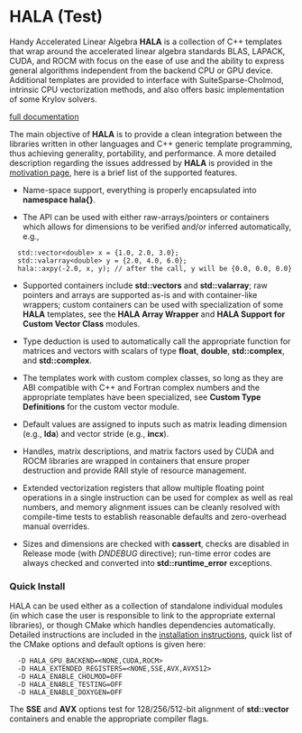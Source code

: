 # HALA (Test)

Handy Accelerated Linear Algebra **HALA** is a collection of C++ templates that wrap around  the accelerated linear algebra standards BLAS, LAPACK, CUDA, and ROCM with focus on the ease of use and the ability to express general algorithms independent from the backend CPU or GPU device. Additional templates are provided to interface with SuiteSparse-Cholmod, intrinsic CPU vectorization methods, and also offers basic implementation of some Krylov solvers.

[full documentation](https://libhala.github.io/hala/)

The main objective of **HALA** is to provide a clean integration between the libraries written in other languages and C++ generic template programming, thus achieving generality, portability, and performance. A more detailed description regarding the issues addressed by **HALA** is provided in the [motivation page](doxygen/motivation.md), here is a brief list of the supported features.

* Name-space support, everything is properly encapsulated into **namespace hala{}**.

* The API can be used with either raw-arrays/pointers or containers which allows for dimensions to be verified and/or inferred automatically, e.g.,
```
  std::vector<double> x = {1.0, 2.0, 3.0};
  std::valarray<double> y = {2.0, 4.0, 6.0};
  hala::axpy(-2.0, x, y); // after the call, y will be {0.0, 0.0, 0.0}
```

* Supported containers include **std::vectors** and **std::valarray**; raw pointers and arrays are supported as-is and with container-like wrappers; custom containers can be used with specialization of some **HALA** templates, see the **HALA Array Wrapper** and **HALA Support for Custom Vector Class** modules.

* Type deduction is used to automatically call the appropriate function for matrices and vectors with scalars of type **float**, **double**, **std::complex<float>**, and **std::complex<double>**.

* The templates work with custom complex classes, so long as they are ABI compatible with C++ and Fortran complex numbers and the appropriate templates have been specialized, see **Custom Type Definitions** for the custom vector module.

* Default values are assigned to inputs such as matrix leading dimension (e.g., **lda**) and vector stride (e.g., **incx**).

* Handles, matrix descriptions, and matrix factors used by CUDA and ROCM libraries are wrapped in containers that ensure proper destruction and provide RAII style of resource management.

* Extended vectorization registers that allow multiple floating point operations in a single instruction can be used for complex as well as real numbers, and memory alignment issues can be cleanly resolved with compile-time tests to establish reasonable defaults and zero-overhead manual overrides.

* Sizes and dimensions are checked with **cassert**, checks are disabled in Release mode (with *DNDEBUG* directive); run-time error codes are always checked and converted into **std::runtime_error** exceptions.


### Quick Install

HALA can be used either as a collection of standalone individual modules (in which case the user is responsible to link to the appropriate external libraries), or though CMake which handles dependencies automatically. Detailed instructions are included in the [installation instructions](doxygen/installation.md), quick list of the CMake options and default options is given here:
```
  -D HALA_GPU_BACKEND=<NONE,CUDA,ROCM>
  -D HALA_EXTENDED_REGISTERS=<NONE,SSE,AVX,AVX512>
  -D HALA_ENABLE_CHOLMOD=OFF
  -D HALA_ENABLE_TESTING=OFF
  -D HALA_ENABLE_DOXYGEN=OFF
```
The **SSE** and **AVX** options test for 128/256/512-bit alignment of **std::vector** containers and enable the appropriate compiler flags.
